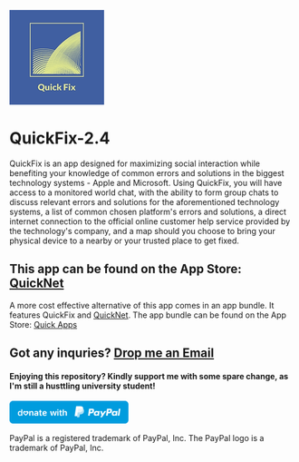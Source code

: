 ![QuickFix Logo](https://github.com/PhuocThienTran/QuickFix/blob/main/QuickFix/QuickFix/Assets.xcassets/AppIcon.appiconset/167.png)
# QuickFix-2.4
QuickFix is an app designed for maximizing social interaction while benefiting your knowledge of common errors and solutions in the biggest technology systems - Apple and Microsoft. Using QuickFix, you will have access to a monitored world chat, with the ability to form group chats to discuss relevant errors and solutions for the aforementioned technology systems, a list of common chosen platform's errors and solutions, a direct internet connection to the official online customer help service provided by the technology's company, and a map should you choose to bring your physical device to a nearby or your trusted place to get fixed.

## This app can be found on the App Store: [QuickNet](https://apps.apple.com/au/app/quick-appss-net/id1489780396)
  A more cost effective alternative of this app comes in an app bundle. It features QuickFix and [QuickNet](https://github.com/PhuocThienTran/QuickNet). The app bundle can be found on the App Store: [Quick Apps](https://apps.apple.com/au/app-bundle/quick-apps/id1505694713)
  
## Got any inquries? [Drop me an Email](mailto:donnyquickinc@gmail.com)

#### Enjoying this repository? Kindly support me with some spare change, as I'm still a husttling university student!
  <a href="https://www.paypal.me/thientran2702"><img src="blue.svg" height="40"></a>  
<p>PayPal is a registered trademark of PayPal, Inc. The PayPal logo is a trademark of PayPal, Inc.</p>
